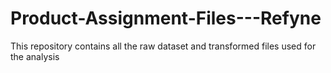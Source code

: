 # Product-Assignment-Files---Refyne
This repository contains all the raw dataset and transformed files used for the analysis
